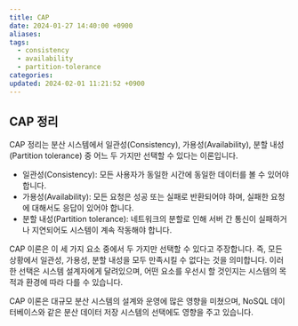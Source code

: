 ```yaml
---
title: CAP
date: 2024-01-27 14:40:00 +0900
aliases: 
tags:
  - consistency
  - availability
  - partition-tolerance
categories: 
updated: 2024-02-01 11:21:52 +0900
---
```


## CAP 정리

CAP 정리는 분산 시스템에서 일관성(Consistency), 가용성(Availability), 분할 내성(Partition tolerance) 중 어느 두 가지만 선택할 수 있다는 이론입니다.

- 일관성(Consistency): 모든 사용자가 동일한 시간에 동일한 데이터를 볼 수 있어야 합니다.
- 가용성(Availability): 모든 요청은 성공 또는 실패로 반환되어야 하며, 실패한 요청에 대해서도 응답이 있어야 합니다.
- 분할 내성(Partition tolerance): 네트워크의 분할로 인해 서버 간 통신이 실패하거나 지연되어도 시스템이 계속 작동해야 합니다.

CAP 이론은 이 세 가지 요소 중에서 두 가지만 선택할 수 있다고 주장합니다. 즉, 모든 상황에서 일관성, 가용성, 분할 내성을 모두 만족시킬 수 없다는 것을 의미합니다. 이러한 선택은 시스템 설계자에게 달려있으며, 어떤 요소를 우선시 할 것인지는 시스템의 목적과 환경에 따라 다를 수 있습니다.

CAP 이론은 대규모 분산 시스템의 설계와 운영에 많은 영향을 미쳤으며, NoSQL 데이터베이스와 같은 분산 데이터 저장 시스템의 선택에도 영향을 주고 있습니다.
